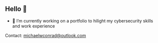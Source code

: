 ## Hello 👋

- 🔭 I’m currently working on a portfolio to hilight my cybersecurity skills and work experience

Contact:
michaelwconrad@outlook.com


